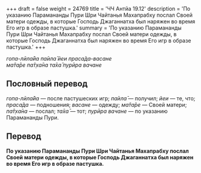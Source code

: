 +++
draft = false
weight = 24769
title = 'ЧЧ Антйа 19.12'
description = 'По указанию Парамананды Пури Шри Чайтанья Махапрабху послал Своей матери одежды, в которые Господь Джаганнатха был наряжен во время Его игр в образе пастушка.'
summary = 'По указанию Парамананды Пури Шри Чайтанья Махапрабху послал Своей матери одежды, в которые Господь Джаганнатха был наряжен во время Его игр в образе пастушка.'
+++

_гопа-лӣла̄йа па̄ила̄ йеи праса̄да-васане  
ма̄та̄ре па̄т̣ха̄на та̄ха̄ пурӣра вачане_

## Пословный перевод

_гопа_\-_лӣла̄йа_ — после пастушеских игр; _па̄ила̄_ — получил; _йеи_ — те, что; _праса̄да_ — подношения; _васане_ — одежду; _ма̄та̄ре_ — Своей матери; _па̄т̣ха̄на_ — послал; _та̄ха̄_ — тот; _пурӣра_ _вачане_ — по указанию Парамананды Пури.

## Перевод

**По указанию Парамананды Пури Шри Чайтанья Махапрабху послал Своей матери одежды, в которые Господь Джаганнатха был наряжен во время Его игр в образе пастушка.**
